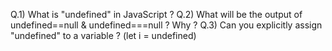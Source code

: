 Q.1) What is "undefined" in JavaScript ?
Q.2) What will be the output of undefined==null & undefined===null ? Why ?
Q.3) Can you explicitly assign "undefined" to a variable ? (let i = undefined)
